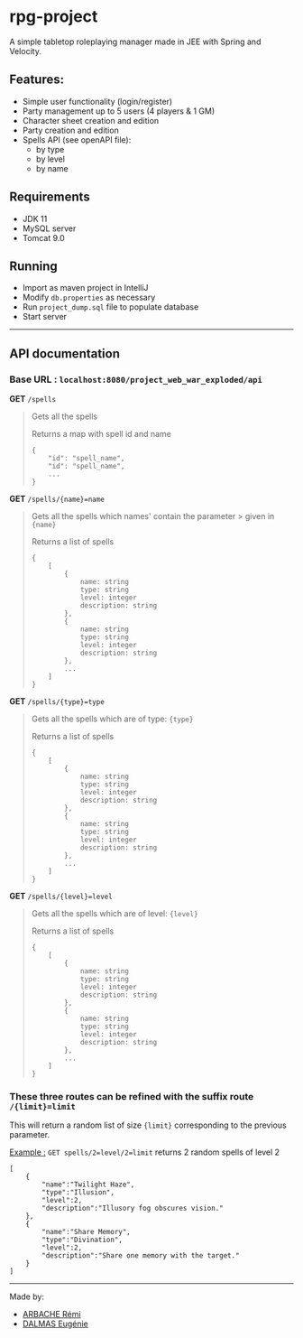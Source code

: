 # rpg-project
A simple tabletop roleplaying manager made in JEE with Spring and Velocity.

## Features: 
- Simple user functionality (login/register)
- Party management up to 5 users (4 players & 1 GM)
- Character sheet creation and edition
- Party creation and edition
- Spells API (see openAPI file):
  - by type
  - by level
  - by name 

## Requirements
- JDK 11
- MySQL server
- Tomcat 9.0

## Running
- Import as maven project in IntelliJ
- Modify `db.properties` as necessary
- Run `project_dump.sql` file to populate database
- Start server
---
## API documentation

### Base URL : `localhost:8080/project_web_war_exploded/api`

**GET** `/spells` 

> Gets all the spells 
> 
> Returns a map with spell id and name
> ```
> {
>     "id": "spell_name",
>     "id": "spell_name",
>     ...
> }
> ```

**GET** `/spells/{name}=name` 

> Gets all the spells which names' contain the parameter > given in `{name}`
> 
> Returns a list of spells
> ```
> {
>     [
>         {
>             name: string
>             type: string
>             level: integer
>             description: string
>         },
>         {
>             name: string
>             type: string
>             level: integer
>             description: string
>         },
>         ...
>     ]
> }
> ```

**GET** `/spells/{type}=type` 

> Gets all the spells which are of type: `{type}`
> 
> Returns a list of spells
> ```
> {
>     [
>         {
>             name: string
>             type: string
>             level: integer
>             description: string
>         },
>         {
>             name: string
>             type: string
>             level: integer
>             description: string
>         },
>         ...
>     ]
> }
> ```

**GET** `/spells/{level}=level` 

> Gets all the spells which are of level: `{level}`
> 
> Returns a list of spells
> ```
> {
>     [
>         {
>             name: string
>             type: string
>             level: integer
>             description: string
>         },
>         {
>             name: string
>             type: string
>             level: integer
>             description: string
>         },
>         ...
>     ]
> }
> ```

### These three routes can be refined with the suffix route `/{limit}=limit`

This will return a random list of size `{limit}` corresponding to the previous parameter.

<u>Example :</u>
`GET spells/2=level/2=limit` returns 2 random spells of level 2 
```
[
    {
        "name":"Twilight Haze",
        "type":"Illusion",
        "level":2,
        "description":"Illusory fog obscures vision."
    },
    {
        "name":"Share Memory",
        "type":"Divination",
        "level":2,
        "description":"Share one memory with the target."
    }
]
```


---
Made by:
- [ARBACHE Rémi](https://github.com/RemiArbache) 
- [DALMAS Eugénie](https://github.com/Proton013)